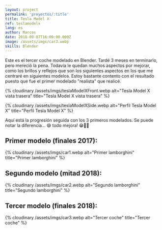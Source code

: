```yaml
---
layout: project
permalink: 'proyectos/:title'
title: Tesla Model X
ref: teslamodelx
lang: es
author: Marcos
date: 2018-09-07T16:00:00.000Z
image: /assets/imgs/car3.webp
skills: Blender
---
```

Este es el tercer coche modelado en Blender. Tardé 3 meses en terminarlo, pero mereció la pena. Todavía le quedan muchos aspectos por mejorar, como los brillos y reflejos que son los siguientes aspectos en los que me centraré en siguientes modelos. Estoy bastante contento con el resultado puesto que fue el primer modelado "realista" que realicé.

{% cloudinary /assets/imgs/teslaModelXFront.webp alt="Tesla Model X vista trasera" title="Tesla Model X vista trasera" %}


{% cloudinary /assets/imgs/teslaModelXSide.webp alt="Perfil Tesla Model X" title="Perfil Tesla Model X" %}

Aquí está la progresión seguida con los 3 primeros modelados. Se puede notar la diferencia... 😅 todo mejora! 😁👏🏽

## Primer modelo (finales 2017):
{% cloudinary /assets/imgs/car1.webp alt="Primer lamborghini" title="Primer lamborghini" %}

## Segundo modelo (mitad 2018):

{% cloudinary /assets/imgs/car2.webp alt="Segundo lamborghini" title="Segundo lamborghini" %}

## Tercer modelo (finales 2018):

{% cloudinary /assets/imgs/car3.webp alt="Tercer coche" title="Tercer coche" %}

